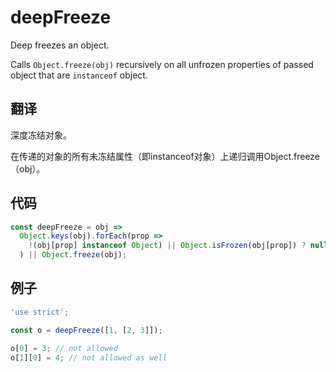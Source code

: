 # deepFreeze

Deep freezes an object.

Calls `Object.freeze(obj)` recursively on all unfrozen properties of passed object that are `instanceof` object.

## 翻译

深度冻结对象。

在传递的对象的所有未冻结属性（即instanceof对象）上递归调用Object.freeze（obj）。

## 代码

```js
const deepFreeze = obj =>
  Object.keys(obj).forEach(prop =>
    !(obj[prop] instanceof Object) || Object.isFrozen(obj[prop]) ? null : deepFreeze(obj[prop])
  ) || Object.freeze(obj);
```

## 例子

```js
'use strict';

const o = deepFreeze([1, [2, 3]]);

o[0] = 3; // not allowed
o[1][0] = 4; // not allowed as well
```
